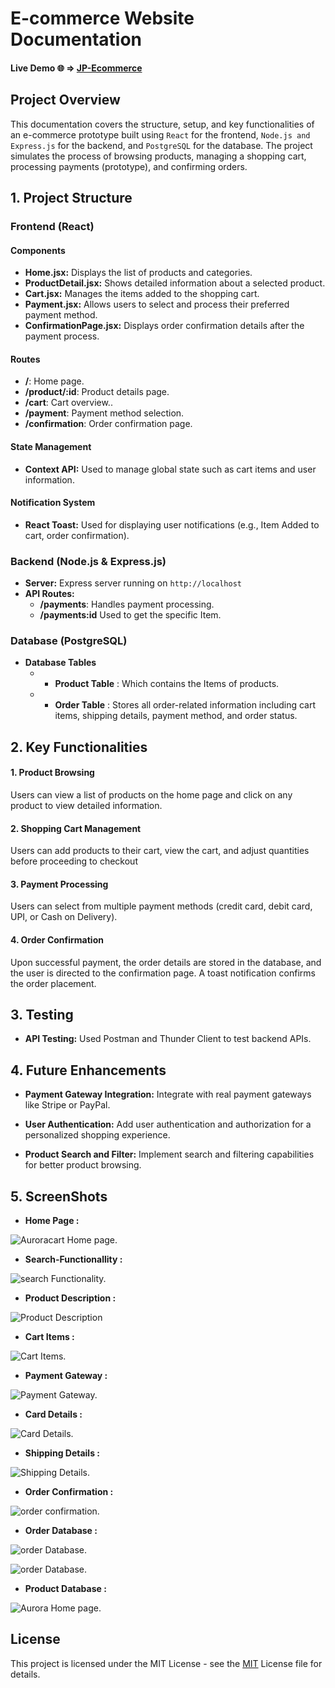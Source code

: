 # E-commerce Website Documentation

#### Live Demo 🌐 => [JP-Ecommerce](https://ajp-ecommerce.netlify.app/)

## Project Overview

This documentation covers the structure, setup, and key functionalities of an e-commerce prototype built using ```React``` for the frontend, ```Node.js and Express.js``` for the backend, and ```PostgreSQL``` for the database. The project simulates the process of browsing products, managing a shopping cart, processing payments (prototype), and confirming orders.

## 1. Project Structure

### Frontend (React)
#### Components

* **Home.jsx:** Displays the list of products and categories.
* **ProductDetail.jsx:** Shows detailed information about a selected product.
*  **Cart.jsx:** Manages the items added to the shopping cart.
*  **Payment.jsx:** Allows users to select and process their preferred payment method.
*  **ConfirmationPage.jsx:** Displays order confirmation details after the payment process.

#### Routes

* **/**: Home page.
* **/product/:id**: Product details page.
* **/cart**: Cart overview..
* **/payment**: Payment method selection.
* **/confirmation**: Order confirmation page.

#### State Management

* **Context API:** Used to manage global state such as cart items and user information.

#### Notification System

* **React Toast:** Used for displaying user notifications (e.g., Item Added to cart, order confirmation).

### Backend (Node.js & Express.js) 

* **Server:** Express server running on ```http://localhost```
* **API Routes:** 
    * **/payments**: Handles payment processing.
    * **/payments:id** Used to get the specific Item.

### Database (PostgreSQL)

* **Database Tables** 
    * - **Product Table** : Which contains the Items of products.
    * - **Order Table** : Stores all order-related information including cart items, shipping details, payment method, and order status.

## 2.  Key Functionalities

#### 1. Product Browsing

Users can view a list of products on the home page and click on any product to view detailed information.

#### 2. Shopping Cart Management

Users can add products to their cart, view the cart, and adjust quantities before proceeding to checkout

#### 3. Payment Processing

Users can select from multiple payment methods (credit card, debit card, UPI, or Cash on Delivery).

#### 4. Order Confirmation

Upon successful payment, the order details are stored in the database, and the user is directed to the confirmation page.
A toast notification confirms the order placement.

## 3. Testing 

* **API Testing:** Used Postman and Thunder Client to test backend APIs.

## 4. Future Enhancements

* **Payment Gateway Integration:** Integrate with real payment gateways like Stripe or PayPal.

* **User Authentication:** Add user authentication and authorization for a personalized shopping experience.

* **Product Search and Filter:** Implement search and filtering capabilities for better product browsing.


## 5. ScreenShots 

* **Home Page :**

![Auroracart Home page.](/readme-image/home-page.png "This is a home-page image.")


* **Search-Functionallity :**

![search Functionality.](/readme-image/search-functionallity.png "This is a home-page search function image.")

* **Product Description :**

![Product Description](/readme-image/product-description.png "This is a product description image.")

* **Cart Items :** 

![Cart Items.](/readme-image/cartitems.png "This is a cart Items image.")

* **Payment Gateway :** 

![Payment Gateway.](/readme-image/payment-gateway.png "This is a payment gateway image.")

* **Card Details :**

![Card Details.](/readme-image/Card-Details.png "This is a Card Details image.")

* **Shipping Details :**

![Shipping Details.](/readme-image/Shipping-Details.png "This is a Card Details image.")

* **Order Confirmation :**

![order confirmation.](/readme-image/order-confirmation.png "This is a order coonfirmation image.")


* **Order Database :**

![order Database.](/readme-image/order-database.png "This is a order database image.")

![order Database.](/readme-image/order-database2.png "This is a order database image.")

* **Product Database :** 

![Aurora Home page.](/readme-image/product-database.png "This is a product database image.")


## License 

This project is licensed under the MIT License - see the [MIT](https://choosealicense.com/licenses/mit/) License file for details.
